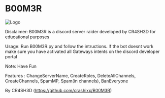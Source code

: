 # B00M3R

![Logo](https://imgur.com/zblTubh.png)

Disclaimer: B00M3R is a discord server raider developed by CR4SH3D for educational purposes

Usage: Run B00M3R.py and follow the intructions. If the bot doesnt work make sure you have activated all Gateways intents on the discord developer portal

Note: Have Fun 

Features : ChangeServerName, CreateRoles, DeleteAllChannels, CreateChannels, SpamMP, Spam(in channels), BanEveryone

By CR4SH3D (https://github.com/crashixx/B00M3R)
